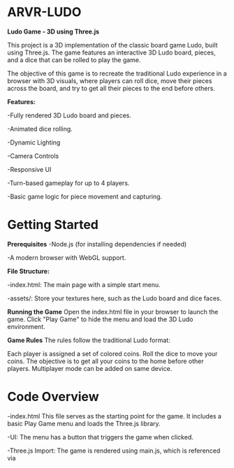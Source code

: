 # ARVR-LUDO
**Ludo Game - 3D using Three.js**

This project is a 3D implementation of the classic board game Ludo, built using Three.js. The game features an interactive 3D Ludo board, pieces, and a dice that can be rolled to play the game.

The objective of this game is to recreate the traditional Ludo experience in a browser with 3D visuals, where players can roll dice, move their pieces across the board, and try to get all their pieces to the end before others.

**Features:**

-Fully rendered 3D Ludo board and pieces.

-Animated dice rolling.

-Dynamic Lighting

-Camera Controls

-Responsive UI

-Turn-based gameplay for up to 4 players.

-Basic game logic for piece movement and capturing.

# Getting Started
**Prerequisites**
-Node.js (for installing dependencies if needed)

-A modern browser with WebGL support.

**File Structure:**

-index.html: The main page with a simple start menu.

-assets/: Store your textures here, such as the Ludo board and dice faces.

**Running the Game**
Open the index.html file in your browser to launch the game.
Click "Play Game" to hide the menu and load the 3D Ludo environment.

**Game Rules**
The rules follow the traditional Ludo format:

Each player is assigned a set of colored coins.
Roll the dice to move your coins.
The objective is to get all your coins to the home before other players.
Multiplayer mode can be added on same device.

# Code Overview

-index.html
This file serves as the starting point for the game. It includes a basic Play Game menu and loads the Three.js library.

-UI: The menu has a button that triggers the game when clicked.

-Three.js Import: The game is rendered using main.js, which is referenced via <script>.
main.js

-Three.js Setup: Creates a 3D scene, adds a Ludo board, player coins, and dice.

-Lighting: Ambient and directional lights create realistic shadow effects. The directional light moves based on the mouse position.

-Pawns: Player coins are positioned in a 4x4 grid, color-coded for each player.

-Dice: Textured dice with animated rotation for a dynamic feel.

-Controls: OrbitControls allow users to rotate the board, offering a 3D perspective.

**Future Enhancements**

-Game Logic: Implementing complete Ludo game rules.

-Improved UI: Adding a score tracker and player turn indication.

-Ability to Add bots to play with along with difficulty of bots selection.
